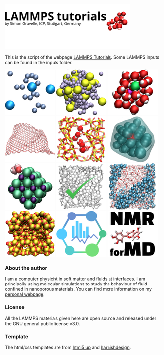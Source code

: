 <a href="https://lammpstutorials.github.io">
<img src="docs/figures/welcome.png" width="80%" /></a>

This is the script of the webpage [LAMMPS Tutorials](https://lammpstutorials.github.io/). 
Some LAMMPS inputs can be found in the inputs folder. 

<p float="left">
  <a href="https://lammpstutorials.github.io/tutorials/01-SimpleMolecularSimulation.html">
  <img src="docs/figures/tutorial01/avatar.jpg" width="32%" /></a>

  <a href="https://lammpstutorials.github.io/tutorials/02-PorousMembraneOsmosis.html">
  <img src="docs/figures/tutorial07/avatar.jpg" width="32%" /></a>

  <a href="https://lammpstutorials.github.io/tutorials/03-NanoconfinedElectrolyte.html">
  <img src="docs/figures/tutorial03/avatar.jpg" width="32%" /></a>
  
  <a href="https://lammpstutorials.github.io/tutorials/04-Graphene.html">
  <img src="docs/figures/tutorial04/avatar.jpg" width="32%" /></a>
  
  <a href="https://lammpstutorials.github.io/tutorials/05-FluidCrack.html">
  <img src="docs/figures/tutorial05/avatar.jpg" width="32%" /></a>
  
  <a href="https://lammpstutorials.github.io/tutorials/06-FreeEnergy.html">
  <img src="docs/figures/tutorial02/avatar.jpg" width="32%" /></a>
  
  <a href="https://lammpstutorials.github.io/tutorials/07-AdsorptionInterface.html">
  <img src="docs/figures/tutorial06/avatar.jpg" width="32%" /></a>
 
  <a href="https://lammpstutorials.github.io/miscellaneous/checklist.html">
  <img src="docs/figures/checklist/avatar.jpg" width="32%" /></a>
  
  <a href="https://lammpstutorials.github.io/miscellaneous/vmd.html">
  <img src="docs/figures/vmd/avatar.jpg" width="32%" /></a>
  
  <a href="https://lammpstutorials.github.io/miscellaneous/LAMMPSscripts.html">
  <img src="docs/figures/scripts/avatar.jpg" width="32%" /></a>
  
  <a href="https://maicos-devel.gitlab.io/maicos/index.html">
  <img src="docs/figures/maicos/avatar.jpg" width="32%" /></a>
  
  <a href="https://nmrformd.readthedocs.io/en/latest/">
  <img src="docs/figures/nmrformd/avatar.jpg" width="32%" /></a>
</p>

### About the author ###

I am a computer physicist in soft matter and fluids at interfaces. I am 
principally using molecular simulations to study the behaviour of fluid confined 
in nanoporous materials. You can find more information on my 
[personal webpage](https://simongravelle.github.io/).

### License ###

All the LAMMPS materials given here are open source and released under the 
GNU general public license v3.0.

### Template ###

The html/css templates are from [html5 up](https://html5up.net/) 
and [harnishdesign](http://www.harnishdesign.net/).
